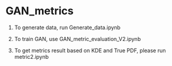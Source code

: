 # GAN_metrics

1. To generate data, run Generate_data.ipynb

2. To train GAN, use GAN_metric_evaluation_V2.ipynb

3. To get metrics result based  on KDE and True PDF, please run metric2.ipynb
